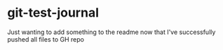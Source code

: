 # git-test-journal
Just wanting to add something to the readme now that I've successfully pushed all files to GH repo

